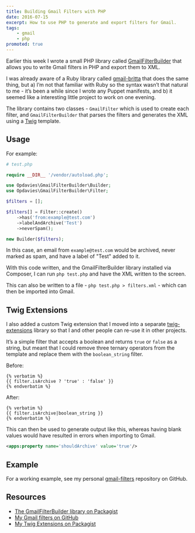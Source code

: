 ```yaml
---
title: Building Gmail Filters with PHP
date: 2016-07-15
excerpt: How to use PHP to generate and export filters for Gmail.
tags:
    - gmail
    - php
promoted: true
---
```


Earlier this week I wrote a small PHP library called [GmailFilterBuilder][0]
that allows you to write Gmail filters in PHP and export them to XML.

I was already aware of a Ruby library called [gmail-britta][1] that does the
same thing, but a) I’m not that familiar with Ruby so the syntax wasn’t that
natural to me - it’s been a while since I wrote any Puppet manifests, and b) it
seemed like a interesting little project to work on one evening.

The library contains two classes - `GmailFilter` which is used to create each
filter, and `GmailFilterBuilder` that parses the filters and generates the XML
using a [Twig][2] template.

## Usage

For example:

```php
# test.php

require __DIR__ '/vendor/autoload.php';

use Opdavies\GmailFilterBuilder\Builder;
use Opdavies\GmailFilterBuilder\Filter;

$filters = [];

$filters[] = Filter::create()
    ->has('from:example@test.com')
    ->labelAndArchive('Test')
    ->neverSpam();

new Builder($filters);
```

In this case, an email from `example@test.com` would be archived, never marked
as spam, and have a label of "Test" added to it.

With this code written, and the GmailFilterBuilder library installed via
Composer, I can run `php test.php` and have the XML written to the screen.

This can also be written to a file - `php test.php > filters.xml` - which can
then be imported into Gmail.

## Twig Extensions

I also added a custom Twig extension that I moved into a separate
[twig-extensions][5] library so that I and other people can re-use it in other
projects.

It’s a simple filter that accepts a boolean and returns `true` or `false` as a
string, but meant that I could remove three ternary operators from the template
and replace them with the `boolean_string` filter.

Before:

```twig
{% verbatim %}
{{ filter.isArchive ? 'true' : 'false' }}
{% endverbatim %}
```

After:

```twig
{% verbatim %}
{{ filter.isArchive|boolean_string }}
{% endverbatim %}
```

This can then be used to generate output like this, whereas having blank values
would have resulted in errors when importing to Gmail.

```xml
<apps:property name='shouldArchive' value='true'/>
```

## Example

For a working example, see my personal [gmail-filters][3] repository on GitHub.

## Resources

- [The GmailFilterBuilder library on Packagist][4]
- [My Gmail filters on GitHub][3]
- [My Twig Extensions on Packagist][5]

[0]: https://github.com/opdavies/gmail-filter-builder
[1]: https://github.com/antifuchs/gmail-britta
[2]: http://twig.sensiolabs.org
[3]: https://github.com/opdavies/gmail-filters
[4]: https://packagist.org/packages/opdavies/gmail-filter-builder
[5]: https://packagist.org/packages/opdavies/twig-extensions

